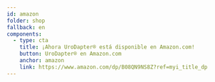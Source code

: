 ```yaml
---
id: amazon
folder: shop
fallback: en
components:
  - type: cta
    title: ¡Ahora UroDapter® está disponible en Amazon.com!
    button: UroDapter® en Amazon.com
    anchor: amazon
    link: https://www.amazon.com/dp/B08QN9NS8Z?ref=myi_title_dp
---
```

